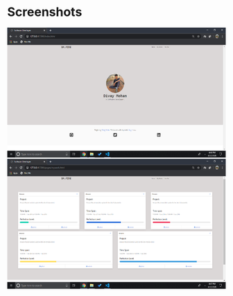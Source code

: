 # Screenshots
<img src = "screenshots/1.png" width=800 height=300>
<img src = "screenshots/2.png" width=800 height=300>
